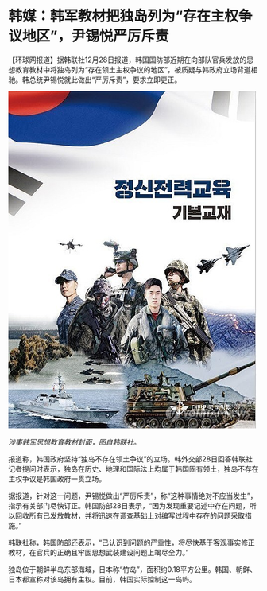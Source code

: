 # 韩媒：韩军教材把独岛列为“存在主权争议地区”，尹锡悦严厉斥责

【环球网报道】据韩联社12月28日报道，韩国国防部近期在向部队官兵发放的思想教育教材中将独岛列为“存在领土主权争议的地区”，被质疑与韩政府立场背道相驰。韩总统尹锡悦就此做出“严厉斥责”，要求立即更正。

![c22f1e3cec71f00db76ad52e03e54cef.jpg](./韩媒韩军教材把独岛列为存在主权争议地区尹锡悦严厉斥责/c22f1e3cec71f00db76ad52e03e54cef.jpg)

_涉事韩军思想教育教材封面，图自韩联社。_

报道称，韩国政府坚持“独岛不存在领土争议”的立场。韩外交部28日回答韩联社记者提问时表示，独岛在历史、地理和国际法上均属于韩国固有领土，独岛不存在主权争议是韩国政府一贯立场。

据报道，针对这一问题，尹锡悦做出“严厉斥责”，称“这种事情绝对不应当发生”，指示有关部门尽快订正。韩国防部28日表示，“因为发现重要记述中存在问题，所以回收所有已发放教材，并将迅速在调查基础上对编写过程中存在的问题采取措施。”

韩联社称，韩国防部还表示，“已认识到问题的严重性，将尽快基于客观事实修正教材，在官兵的正确且牢固思想武装建设问题上竭尽全力。”

独岛位于朝鲜半岛东部海域，日本称“竹岛”，面积约0.18平方公里。韩国、朝鲜、日本都宣称对该岛拥有主权。目前，韩国实际控制这一岛屿。

